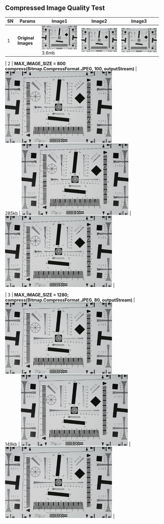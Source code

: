 ## Compressed Image Quality Test

| SN | Params | Image1 | Image2 | Image3 |
| --- | --- | --- | --- | --- |
| 1 | <b>Original Images </b>| <img src="/Image-Quality-Test/assets/canon_eos5d.jpeg" width="350" title="hover text"> <br/> 3.6mb | <img src="/Image-Quality-Test/assets/canon_eos5d.jpeg" width="350" title="hover text"> | <img src="/Image-Quality-Test/assets/canon_eos5d.jpeg" width="350" title="hover text"> |

| 2 | <b>MAX_IMAGE_SIZE = 800 <br/> compress(Bitmap.CompressFormat.JPEG, 100, outputStream) </b>| <img src="/Image-Quality-Test/assets/800-100-canon.jpg" width="350" title="hover text"> <br/> 285kb | <img src="/Image-Quality-Test/assets/800-100-canon.jpg" width="350" title="hover text"> | <img src="/Image-Quality-Test/assets/800-100-canon.jpg" width="350" title="hover text"> |

| 3 | <b>MAX_IMAGE_SIZE = 1280; <br/> compress(Bitmap.CompressFormat.JPEG, 80, outputStream) </b>| <img src="/Image-Quality-Test/assets/1280-80-canon.jpg" width="350" title="hover text"> <br/> 149kb | <img src="/Image-Quality-Test/assets/1280-80-canon.jpg" width="350" title="hover text"> | <img src="/Image-Quality-Test/assets/1280-80-canon.jpg" width="350" title="hover text"> |


